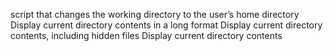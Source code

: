 script that changes the working directory to the user’s home directory
Display current directory contents in a long format
Display current directory contents, including hidden files
Display current directory contents
